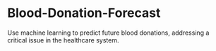 # Blood-Donation-Forecast
Use machine learning to predict future blood donations, addressing a critical issue in the healthcare system.
